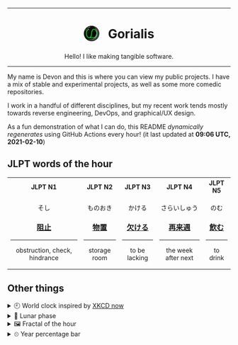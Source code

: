 ***

<h1 align="center">
<sub>
    <img src="readme/resources/avatar.png" height="36">
</sub>
&nbsp;
Gorialis
</h1>
<p align="center">
Hello! I like making tangible software.
</p>

***

My name is Devon and this is where you can view my public projects. I have a mix of stable and experimental projects, as well as some more comedic repositories.

I work in a handful of different disciplines, but my recent work tends mostly towards reverse engineering, DevOps, and graphical/UX design.

As a fun demonstration of what I can do, this README *dynamically regenerates* using GitHub Actions every hour! (it last updated at **09:06 UTC, 2021-02-10**)

<h2>JLPT words of the hour</h2>
<table>
    <tr>
        <th>JLPT N1</th>
        <th>JLPT N2</th>
        <th>JLPT N3</th>
        <th>JLPT N4</th>
        <th>JLPT N5</th>
    </tr>
    <tr>
        <td>
            <p align="center">そし</p>
            <h3 align="center"><b><a href="https://jisho.org/search/%E9%98%BB%E6%AD%A2">阻止</a></b></h3>
            <hr>
            <p align="center">obstruction,<wbr> check,<wbr> hindrance</p>
        </td>
        <td>
            <p align="center">ものおき</p>
            <h3 align="center"><b><a href="https://jisho.org/search/%E7%89%A9%E7%BD%AE">物置</a></b></h3>
            <hr>
            <p align="center">storage room</p>
        </td>
        <td>
            <p align="center">かける</p>
            <h3 align="center"><b><a href="https://jisho.org/search/%E6%AC%A0%E3%81%91%E3%82%8B">欠ける</a></b></h3>
            <hr>
            <p align="center">to be lacking</p>
        </td>
        <td>
            <p align="center">さらいしゅう</p>
            <h3 align="center"><b><a href="https://jisho.org/search/%E5%86%8D%E6%9D%A5%E9%80%B1">再来週</a></b></h3>
            <hr>
            <p align="center">the week after next</p>
        </td>
        <td>
            <p align="center">のむ</p>
            <h3 align="center"><b><a href="https://jisho.org/search/%E9%A3%B2%E3%82%80">飲む</a></b></h3>
            <hr>
            <p align="center">to drink</p>
        </td>
    </tr>
</table>

<h2>Other things</h2>
<details>
<summary>🕘  World clock inspired by <a href="https://xkcd.com/now">XKCD now</a></summary>

> <img src="generated/now.png" width="512">

</details>
<details>
<summary>🌙 Lunar phase</summary>

The moon is approximately 97.44% through its phase ().

</details>
<details>
<summary>&#x1f5bc; Fractal of the hour</summary>

> <img src="generated/fractal.png" width="512">

</details>
<details>
<summary>&#x23f2; Year percentage bar</summary>
<pre><code>2021 [██▁▁▁▁▁▁▁▁▁▁▁▁▁▁▁▁▁▁] 11.06%</code></pre>
</details>

